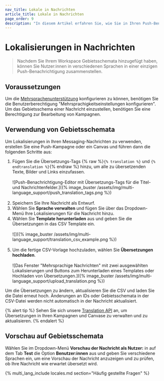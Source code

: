 ```yaml
---
nav_title: Lokale in Nachrichten
article_title: Lokale in Nachrichten
page_order: 9
description: "In diesem Artikel erfahren Sie, wie Sie in Ihren Push-Benachrichtigungen Gebietsschemata verwenden können."
---
```


# Lokalisierungen in Nachrichten

> Nachdem Sie Ihrem Workspace Gebietsschemata hinzugefügt haben, können Sie Nutzer:innen in verschiedenen Sprachen in einer einzigen Push-Benachrichtigung zusammenstellen.

## Voraussetzungen

Um die [Mehrsprachenunterstützung]({{site.baseurl}}/multi_language_support/) konfigurieren zu können, benötigen Sie die Benutzerberechtigung "Mehrsprachigkeitseinstellungen konfigurieren". Um das Gebietsschema einer Nachricht einzustellen, benötigen Sie eine Berechtigung zur Bearbeitung von Kampagnen.

## Verwendung von Gebietsschemata

Um Lokalisierungen in Ihren Messaging-Nachrichten zu verwenden, erstellen Sie eine Push-Kampagne oder ein Canvas und führen dann die folgenden Schritte aus:

1. Fügen Sie die Übersetzungs-Tags {% raw %}`{% translation %}` und `{% endtranslation %}`{% endraw %} hinzu, um alle zu übersetzenden Texte, Bilder und Links einzufassen.<br><br>![Push-Benachrichtigung-Editor mit Übersetzungs-Tags für die Titel- und Nachrichtenfelder.]({% image_buster /assets/img/multi-language_support/push_translation_tags.png %})<br><br>
2. Speichern Sie Ihre Nachricht als Entwurf.
3. Wählen Sie **Sprache verwalten** und fügen Sie über das Dropdown-Menü Ihre Lokalisierungen für die Nachricht hinzu.
4. Wählen Sie **Template herunterladen** aus und geben Sie die Übersetzungen in das CSV Template ein. <br><br>![]({% image_buster /assets/img/multi-language_support/translation_csv_example.png %})<br><br>
5. Um die fertige CSV-Vorlage hochzuladen, wählen Sie **Übersetzungen hochladen**. <br><br>![Das Fenster "Mehrsprachige Nachrichten" mit zwei ausgewählten Lokalisierungen und Buttons zum Herunterladen eines Templates oder Hochladen von Übersetzungen.]({% image_buster /assets/img/multi-language_support/upload_translation.png %})

Um die Übersetzungen zu ändern, aktualisieren Sie die CSV und laden Sie die Datei erneut hoch. Änderungen an IDs oder Gebietsschemata in der CSV-Datei werden nicht automatisch in der Nachricht aktualisiert.

{% alert tip %}
Sehen Sie sich unsere [Translation API]({{site.baseurl}}/api/endpoints/translations) an, um Übersetzungen in Ihren Kampagnen und Canvase zu verwalten und zu aktualisieren.
{% endalert %}

## Vorschau auf Gebietsschemata

Wählen Sie im Dropdown-Menü **Vorschau der Nachricht als Nutzer:** in auf dem Tab **Test** die Option **Benutzer:innen** aus und geben Sie verschiedene Sprachen ein, um eine Vorschau der Nachricht anzuzeigen und zu prüfen, ob Ihre Nachricht wie erwartet übersetzt wird.

{% multi_lang_include locales.md section="Häufig gestellte Fragen" %}
